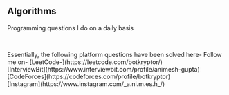 ## Algorithms
Programming questions I do on a daily basis
<p>&nbsp</p>
Essentially, the following platform questions have been solved here-
Follow me on-
[LeetCode-](https://leetcode.com/botkryptor/) <br>
[InterviewBit](https://www.interviewbit.com/profile/animesh-gupta)<br>
[CodeForces](https://codeforces.com/profile/botkryptor)<br>
[Instagram](https://www.instagram.com/_a.ni.m.es.h_/)
